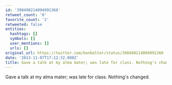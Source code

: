 ```yaml
---
id: '398498214094991360'
retweet_count: '0'
favorite_count: '2'
retweeted: false
entities:
  hashtags: []
  symbols: []
  user_mentions: []
  urls: []
original_url: https://twitter.com/benbalter/status/398498214094991360
date: '2013-11-07T17:12:32.000Z'
title: Gave a talk at my alma mater; was late for class. Nothing's changed.
---
```


Gave a talk at my alma mater; was late for class. Nothing's changed.